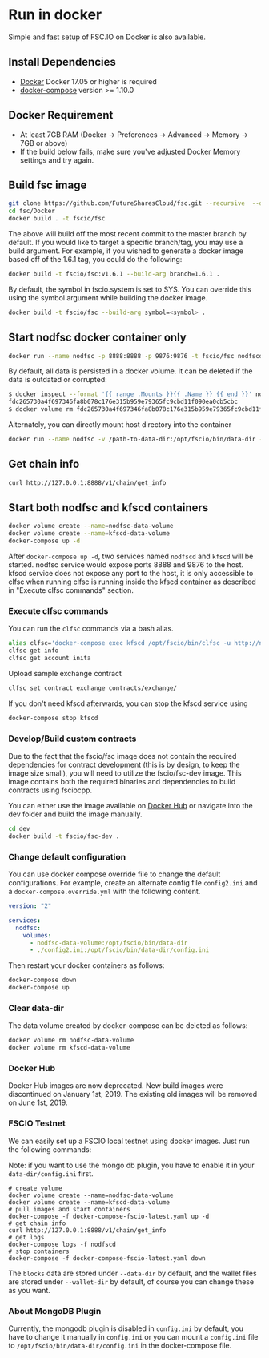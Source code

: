 # Run in docker

Simple and fast setup of FSC.IO on Docker is also available.

## Install Dependencies

- [Docker](https://docs.docker.com) Docker 17.05 or higher is required
- [docker-compose](https://docs.docker.com/compose/) version >= 1.10.0

## Docker Requirement

- At least 7GB RAM (Docker -> Preferences -> Advanced -> Memory -> 7GB or above)
- If the build below fails, make sure you've adjusted Docker Memory settings and try again.

## Build fsc image

```bash
git clone https://github.com/FutureSharesCloud/fsc.git --recursive  --depth 1
cd fsc/Docker
docker build . -t fscio/fsc
```

The above will build off the most recent commit to the master branch by default. If you would like to target a specific branch/tag, you may use a build argument. For example, if you wished to generate a docker image based off of the 1.6.1 tag, you could do the following:

```bash
docker build -t fscio/fsc:v1.6.1 --build-arg branch=1.6.1 .
```

By default, the symbol in fscio.system is set to SYS. You can override this using the symbol argument while building the docker image.

```bash
docker build -t fscio/fsc --build-arg symbol=<symbol> .
```

## Start nodfsc docker container only

```bash
docker run --name nodfsc -p 8888:8888 -p 9876:9876 -t fscio/fsc nodfscd.sh -e --http-alias=nodfsc:8888 --http-alias=127.0.0.1:8888 --http-alias=localhost:8888 arg1 arg2
```

By default, all data is persisted in a docker volume. It can be deleted if the data is outdated or corrupted:

```bash
$ docker inspect --format '{{ range .Mounts }}{{ .Name }} {{ end }}' nodfsc
fdc265730a4f697346fa8b078c176e315b959e79365fc9cbd11f090ea0cb5cbc
$ docker volume rm fdc265730a4f697346fa8b078c176e315b959e79365fc9cbd11f090ea0cb5cbc
```

Alternately, you can directly mount host directory into the container

```bash
docker run --name nodfsc -v /path-to-data-dir:/opt/fscio/bin/data-dir -p 8888:8888 -p 9876:9876 -t fscio/fsc nodfscd.sh -e --http-alias=nodfsc:8888 --http-alias=127.0.0.1:8888 --http-alias=localhost:8888 arg1 arg2
```

## Get chain info

```bash
curl http://127.0.0.1:8888/v1/chain/get_info
```

## Start both nodfsc and kfscd containers

```bash
docker volume create --name=nodfsc-data-volume
docker volume create --name=kfscd-data-volume
docker-compose up -d
```

After `docker-compose up -d`, two services named `nodfscd` and `kfscd` will be started. nodfsc service would expose ports 8888 and 9876 to the host. kfscd service does not expose any port to the host, it is only accessible to clfsc when running clfsc is running inside the kfscd container as described in "Execute clfsc commands" section.

### Execute clfsc commands

You can run the `clfsc` commands via a bash alias.

```bash
alias clfsc='docker-compose exec kfscd /opt/fscio/bin/clfsc -u http://nodfscd:8888 --wallet-url http://localhost:8900'
clfsc get info
clfsc get account inita
```

Upload sample exchange contract

```bash
clfsc set contract exchange contracts/exchange/
```

If you don't need kfscd afterwards, you can stop the kfscd service using

```bash
docker-compose stop kfscd
```

### Develop/Build custom contracts

Due to the fact that the fscio/fsc image does not contain the required dependencies for contract development (this is by design, to keep the image size small), you will need to utilize the fscio/fsc-dev image. This image contains both the required binaries and dependencies to build contracts using fsciocpp.

You can either use the image available on [Docker Hub](https://hub.docker.com/r/fscio/fsc-dev/) or navigate into the dev folder and build the image manually.

```bash
cd dev
docker build -t fscio/fsc-dev .
```

### Change default configuration

You can use docker compose override file to change the default configurations. For example, create an alternate config file `config2.ini` and a `docker-compose.override.yml` with the following content.

```yaml
version: "2"

services:
  nodfsc:
    volumes:
      - nodfsc-data-volume:/opt/fscio/bin/data-dir
      - ./config2.ini:/opt/fscio/bin/data-dir/config.ini
```

Then restart your docker containers as follows:

```bash
docker-compose down
docker-compose up
```

### Clear data-dir

The data volume created by docker-compose can be deleted as follows:

```bash
docker volume rm nodfsc-data-volume
docker volume rm kfscd-data-volume
```

### Docker Hub

Docker Hub images are now deprecated. New build images were discontinued on January 1st, 2019. The existing old images will be removed on June 1st, 2019.

### FSCIO Testnet

We can easily set up a FSCIO local testnet using docker images. Just run the following commands:

Note: if you want to use the mongo db plugin, you have to enable it in your `data-dir/config.ini` first.

```
# create volume
docker volume create --name=nodfsc-data-volume
docker volume create --name=kfscd-data-volume
# pull images and start containers
docker-compose -f docker-compose-fscio-latest.yaml up -d
# get chain info
curl http://127.0.0.1:8888/v1/chain/get_info
# get logs
docker-compose logs -f nodfscd
# stop containers
docker-compose -f docker-compose-fscio-latest.yaml down
```

The `blocks` data are stored under `--data-dir` by default, and the wallet files are stored under `--wallet-dir` by default, of course you can change these as you want.

### About MongoDB Plugin

Currently, the mongodb plugin is disabled in `config.ini` by default, you have to change it manually in `config.ini` or you can mount a `config.ini` file to `/opt/fscio/bin/data-dir/config.ini` in the docker-compose file.
